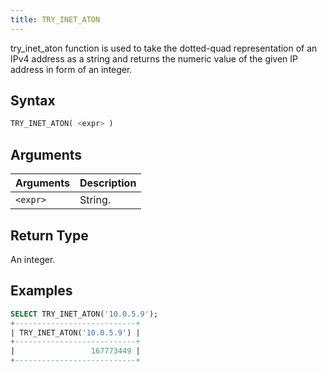 ```yaml
---
title: TRY_INET_ATON
---
```


try_inet_aton function is used to take the dotted-quad representation of an IPv4 address as a string and returns the numeric value of the given IP address in form of an integer.

## Syntax

```sql
TRY_INET_ATON( <expr> )
```

## Arguments

| Arguments   | Description |
| ----------- | ----------- |
| `<expr>` | String.     |

## Return Type

An integer.

## Examples

```sql
SELECT TRY_INET_ATON('10.0.5.9');
+---------------------------+
| TRY_INET_ATON('10.0.5.9') |
+---------------------------+
|                 167773449 |
+---------------------------+
```

